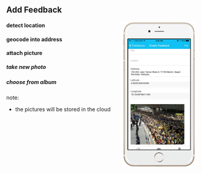 ##  Add Feedback

<img style="background:none; border:none; box-shadow:none; float:right; max-width: 40%; max-height: 40%; " src="resources/tmom-5.png">

#### detect location
#### geocode into address
#### attach picture
##### take new photo
##### choose from album

note:
- the pictures will be stored in the cloud
